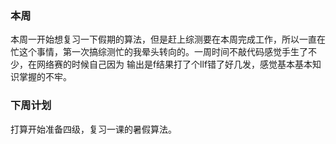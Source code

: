 ### 本周
本周一开始想复习一下假期的算法，但是赶上综测要在本周完成工作，所以一直在忙这个事情，第一次搞综测忙的我晕头转向的。一周时间不敲代码感觉手生了不少，在网络赛的时候自己因为
输出是f结果打了个llf错了好几发，感觉基本基本知识掌握的不牢。
### 下周计划
打算开始准备四级，复习一课的暑假算法。
